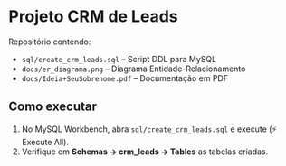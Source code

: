 # Projeto CRM de Leads

Repositório contendo:

- `sql/create_crm_leads.sql` – Script DDL para MySQL  
- `docs/er_diagrama.png` – Diagrama Entidade-Relacionamento  
- `docs/Ideia+SeuSobrenome.pdf` – Documentação em PDF  

## Como executar

1. No MySQL Workbench, abra `sql/create_crm_leads.sql` e execute (⚡ Execute All).  
2. Verifique em **Schemas → crm_leads → Tables** as tabelas criadas.
